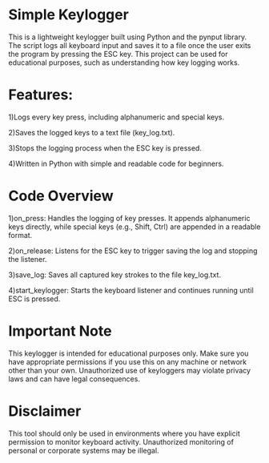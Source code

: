 # Simple Keylogger

This is a lightweight keylogger built using Python and the pynput library. The script logs all keyboard input and saves it to a file once the user exits the program by pressing the ESC key. This project can be used for educational purposes, such as understanding how key logging works.

# Features:

1)Logs every key press, including alphanumeric and special keys.

2)Saves the logged keys to a text file (key_log.txt).

3)Stops the logging process when the ESC key is pressed.

4)Written in Python with simple and readable code for beginners.

# Code Overview

1)on_press: Handles the logging of key presses. It appends alphanumeric keys directly, while special keys (e.g., Shift, Ctrl) are appended in a readable format.

2)on_release: Listens for the ESC key to trigger saving the log and stopping the listener.

3)save_log: Saves all captured key strokes to the file key_log.txt.

4)start_keylogger: Starts the keyboard listener and continues running until ESC is pressed.

# Important Note

This keylogger is intended for educational purposes only. Make sure you have appropriate permissions if you use this on any machine or network other than your own. Unauthorized use of keyloggers may violate privacy laws and can have legal consequences.

# Disclaimer

This tool should only be used in environments where you have explicit permission to monitor keyboard activity. Unauthorized monitoring of personal or corporate systems may be illegal.
